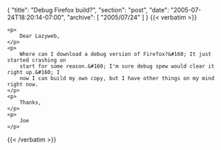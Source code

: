 {
  "title": "Debug Firefox build?",
  "section": "post",
  "date": "2005-07-24T18:20:14-07:00",
  "archive": [
    "2005/07/24"
  ]
}
{{< verbatim >}}

    <p>
        Dear Lazyweb, 
    </p>
    <p>
        Where can I download a debug version of Firefox?&#160; It just started crashing on
        start for some reason.&#160; I'm sure debug spew would clear it right up.&#160; I
        now I can build my own copy, but I have other things on my mind right now. 
    </p>
    <p>
        Thanks, 
    </p>
    <p>
        Joe 
    </p>

{{< /verbatim >}}
